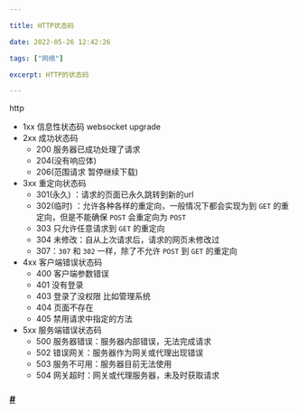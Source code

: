 ```yaml
---

title: HTTP状态码

date: 2022-05-26 12:42:26

tags: ["网络"]

excerpt: HTTP的状态码

---
```






http

- 1xx 信息性状态码 websocket upgrade
- 2xx 成功状态码
    - 200 服务器已成功处理了请求
    - 204(没有响应体)
    - 206(范围请求 暂停继续下载)
- 3xx 重定向状态码
    - 301(永久) ：请求的页面已永久跳转到新的url
    - 302(临时) ：允许各种各样的重定向，一般情况下都会实现为到  `GET`  的重定向，但是不能确保  `POST`  会重定向为  `POST`
    - 303 只允许任意请求到  `GET`  的重定向
    - 304 未修改：自从上次请求后，请求的网页未修改过
    - 307：`307`  和  `302`  一样，除了不允许  `POST`  到  `GET`  的重定向
- 4xx 客户端错误状态码
    - 400 客户端参数错误
    - 401 没有登录
    - 403 登录了没权限 比如管理系统
    - 404 页面不存在
    - 405 禁用请求中指定的方法
- 5xx 服务端错误状态码
    - 500 服务器错误：服务器内部错误，无法完成请求
    - 502 错误网关：服务器作为网关或代理出现错误
    - 503 服务不可用：服务器目前无法使用
    - 504 网关超时：网关或代理服务器，未及时获取请求

### [#](https://interview.html5.wiki/advance.html#_1-http%E5%89%8D%E7%94%9F%E4%BB%8A%E4%B8%96)